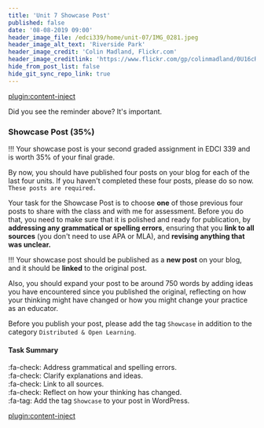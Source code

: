 ```yaml
---
title: 'Unit 7 Showcase Post'
published: false
date: '08-08-2019 09:00'
header_image_file: /edci339/home/unit-07/IMG_0281.jpeg
header_image_alt_text: 'Riverside Park'
header_image_credit: 'Colin Madland, Flickr.com'
header_image_creditlink: 'https://www.flickr.com/gp/colinmadland/0U16cR'
hide_from_post_list: false
hide_git_sync_repo_link: true
---
```



[plugin:content-inject](../unit-07/_class-preparations)

Did you see the reminder above? It's important.

### Showcase Post (35%)

!!! Your showcase post is your second graded assignment in EDCI 339 and is worth 35% of your final grade.

By now, you should have published four posts on your blog for each of the last four units. If you haven't completed these four posts, please do so now. `These posts are required.`

Your task for the Showcase Post is to choose **one** of those previous four posts to share with the class and with me for assessment. Before you do that, you need to make sure that it is polished and ready for publication, by **addressing any grammatical or spelling errors**, ensuring that you **link to all sources** (you don't need to use APA or MLA), and **revising anything that was unclear.**

!!! Your showcase post should be published as a **new post** on your blog, and it should be **linked** to the original post.

Also, you should expand your post to be around 750 words by adding ideas you have encountered since you published the original, reflecting on how your thinking might have changed or how you might change your practice as an educator.

Before you publish your post, please add the tag `Showcase` in addition to the category `Distributed & Open Learning`.

#### Task Summary

:fa-check: Address grammatical and spelling errors.  
:fa-check: Clarify explanations and ideas.  
:fa-check: Link to all sources.  
:fa-check: Reflect on how your thinking has changed.  
:fa-tag: Add the tag `Showcase` to your post in WordPress.  

[plugin:content-inject](../unit-07/_important-reminders)
